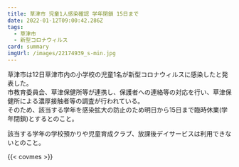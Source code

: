 ```yaml
---
title: 草津市 児童1人感染確認 学年閉鎖 15日まで
date: 2022-01-12T09:00:42.286Z
tags:
  - 草津市
  - 新型コロナウィルス
card: summary
imgUrl: /images/22174939_s-min.jpg
---
```

草津市は12日草津市内の小学校の児童1名が新型コロナウィルスに感染したと発表した。  
市教育委員会、草津保健所等が連携し、保護者への連絡等の対応を行い、草津保健所による濃厚接触者等の調査が行われている。  
そのため、該当する学年を感染拡大の防止のため明日から15日まで臨時休業(学年閉鎖)とするとのこと。

該当する学年の学校預かりや児童育成クラブ、放課後デイサービスは利用できないとのこと。

{{< covmes >}}